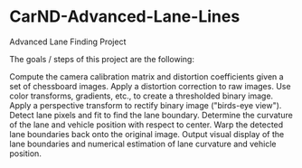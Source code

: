 # CarND-Advanced-Lane-Lines
Advanced Lane Finding Project

The goals / steps of this project are the following:

Compute the camera calibration matrix and distortion coefficients given a set of chessboard images.
Apply a distortion correction to raw images.
Use color transforms, gradients, etc., to create a thresholded binary image.
Apply a perspective transform to rectify binary image ("birds-eye view").
Detect lane pixels and fit to find the lane boundary.
Determine the curvature of the lane and vehicle position with respect to center.
Warp the detected lane boundaries back onto the original image.
Output visual display of the lane boundaries and numerical estimation of lane curvature and vehicle position.



